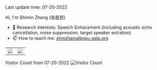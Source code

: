 Last update time: 07-20-2022 

 Hi, I'm Shimin Zhang (张是民) 
- 📕 Research interests: Speech Enhacement (including acoustic echo cancellation, noise suppression, target speaker extration)
- 📫 How to reach me: shmzhang@npu-aslp.org



<table rules=none>
<td><img src="https://github-readme-stats.vercel.app/api?username=echocatzh&show_icons=true&hide=issues&theme=dark&hide_title=false" border=0></td>
<td><img src="https://github-readme-stats.vercel.app/api/top-langs/?username=echocatzh&layout=compact&theme=dark&hide_title=false" border=0></td>
</table>


Visitor Count from 07-20-2022
![Visitor Count](https://profile-counter.glitch.me/echocatzh/count.svg)

<!--
- 🔭 I’m currently working on ...
- 🌱 I’m currently learning ...
- 👯 I’m looking to collaborate on ...
- 🤔 I’m looking for help with ...
- 💬 Ask me about ...
- 📫 How to reach me: ...
- 😄 Pronouns: ...
- ⚡ Fun fact: ... 
-->

